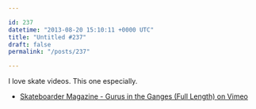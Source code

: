 ```yaml
---

id: 237
datetime: "2013-08-20 15:10:11 +0000 UTC"
title: "Untitled #237"
draft: false
permalink: "/posts/237"

---
```


I love skate videos. This one especially. 

 
 * [Skateboarder Magazine - Gurus in the Ganges (Full Length) on Vimeo](http://vimeo.com/69161321)


